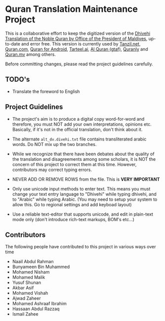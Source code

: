 # Quran Translation Maintenance Project

This is a collaborative effort to keep the digitized version of the [Dhivehi Translation of the Noble Quran by Office of the President of Maldives](https://presidency.gov.mv), up-to-date and error free. This version is currently used by [Tanzil.net](https://tanzil.net/#trans/dv.divehi/1:1), [Quran.com](https://quran.com/1), [Quran for Android](https://play.google.com/store/apps/details?id=com.quran.labs.androidquran&hl=en), [Tarteel.ai](https://www.tarteel.ai), [Al Quran (gtaf)](https://gtaf.org/apps/quran/), [Quranly](https://www.quranly.app) and [Quran.mv](https://quran.mv) among others.

Before committing changes, please read the project guidelines carefully.

## TODO's

* Translate the foreword to English


## Project Guidelines

* The project's aim is to produce a digital copy word-for-word and therefore, you must NOT add your own interpretations, opinions etc. Basically, if it's not in the official translation, don't think about it.

* The alternate `alt_dv.divehi.txt` file contains transliterated arabic words. Do NOT mix up the two branches.

* While we recognize that there have been debates about the quality of the translation and disagreements among some scholars, it is NOT the concern of this project to correct them at this time. However, contributors may correct typing errors.

* NEVER ADD OR REMOVE ROWS from the file. This is **VERY IMPORTANT**

* Only use unicode input methods to enter text. This means you must change your text entry language to "Dhivehi" while typing dhivehi, and to "Arabic" while typing Arabic. (You may need to setup your system to allow this. Go to regional settings and add keyboad layout)

* Use a reliable text-editor that supports unicode, and edit in plain-text mode only (don't introduce rich-text markups, BOM's etc…)

## Contributors

The following people have contributed to this project in various ways over time

* Naail Abdul Rahman
* Bunyameen Bin Muhammed
* Mohamed Nisham
* Mohamed Malik
* Yusuf Shunan
* Akbar Asif
* Mohamed Vishah
* Ajwad Zaheer
* Mohamed Ashraaf Ibrahim
* Hassaan Abdul Razzaq
* Ismail Zahee
